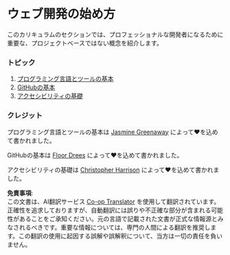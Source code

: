 <!--
CO_OP_TRANSLATOR_METADATA:
{
  "original_hash": "04683f4cfa46004179b0404b89a3065c",
  "translation_date": "2025-08-23T23:16:24+00:00",
  "source_file": "1-getting-started-lessons/README.md",
  "language_code": "ja"
}
-->
# ウェブ開発の始め方

このカリキュラムのセクションでは、プロフェッショナルな開発者になるために重要な、プロジェクトベースではない概念を紹介します。

### トピック

1. [プログラミング言語とツールの基本](1-intro-to-programming-languages/README.md)
2. [GitHubの基本](2-github-basics/README.md)
3. [アクセシビリティの基礎](3-accessibility/README.md)

### クレジット

プログラミング言語とツールの基本は [Jasmine Greenaway](https://twitter.com/paladique) によって♥️を込めて書かれました。

GitHubの基本は [Floor Drees](https://twitter.com/floordrees) によって♥️を込めて書かれました。

アクセシビリティの基礎は [Christopher Harrison](https://twitter.com/geektrainer) によって♥️を込めて書かれました。

**免責事項**:  
この文書は、AI翻訳サービス [Co-op Translator](https://github.com/Azure/co-op-translator) を使用して翻訳されています。正確性を追求しておりますが、自動翻訳には誤りや不正確な部分が含まれる可能性があることをご承知ください。元の言語で記載された文書が正式な情報源とみなされるべきです。重要な情報については、専門の人間による翻訳を推奨します。この翻訳の使用に起因する誤解や誤解釈について、当方は一切の責任を負いません。